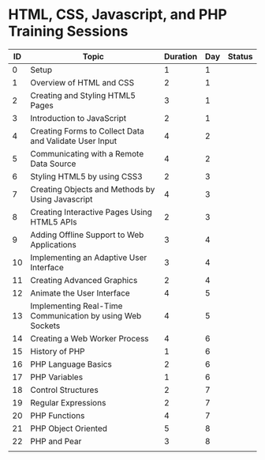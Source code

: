 # HTML, CSS, Javascript, and PHP Training Sessions


 |ID |Topic                                                    |Duration|Day|Status|
|---|---------------------------------------------------------|--------|---|---|
|0  |Setup                                                    |1       |1  |      
|1  |Overview of HTML and CSS                                 |2       |1  |      
|2  |Creating and Styling HTML5 Pages                         |3       |1  |      
|3  |Introduction to JavaScript                               |2       |1  |      
|4  |Creating Forms to Collect Data and Validate User Input   |4       |2  |      
|5  |Communicating with a Remote Data Source                  |4       |2  |      
|6  |Styling HTML5 by using CSS3                              |2       |3  |      
|7  |Creating Objects and Methods by Using Javascript         |4       |3  |      
|8  |Creating Interactive Pages Using HTML5 APIs              |2       |3  |      
|9  |Adding Offline Support to Web Applications               |3       |4  |      
|10 |Implementing an Adaptive User Interface                 |3       |4  |      
|11 |Creating Advanced Graphics                               |2       |4  |      
|12 |Animate the User Interface                               |4       |5  |      
|13 |Implementing Real-Time Communication by using Web Sockets|4       |5  |      
|14 |Creating a Web Worker Process                            |4       |6  |      
|15 |History of PHP                                           |1       |6  |      
|16 |PHP Language Basics                                      |2       |6  |      
|17 |PHP Variables                                            |1       |6  |      
|18 |Control Structures                                       |2       |7  |      
|19 |Regular Expressions                                      |2       |7  |      
|20 |PHP Functions                                            |4       |7  |      
|21 |PHP Object Oriented                                     |5       |8  |      
|22 |PHP and Pear                                             |3       |8  |      
|   |                                                         |        |   |      
